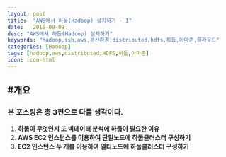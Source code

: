 ```yaml
---
layout: post
title:  "AWS에서 하둡(Hadoop) 설치하기 - 1"
date:   2019-09-09
desc: "AWS에서 하둡(Hadoop) 설치하기"
keywords: "hadoop,ssh,aws,분산환경,distributed,hdfs,하둡,아마존,클라우드"
categories: [Hadoop]
tags: [hadoop,aws,distributed,HDFS,하둡,아마존]
icon: icon-html
---
```


#개요
-----

### 본 포스팅은 총 3편으로 다룰 생각이다.
  1. **하둡이 무엇인지 또 빅데이터 분석에 하둡이 필요한 이유**
  2. **AWS EC2 인스턴스를 이용하여 단일노드에 하둡클러스터 구성하기**
  3. **EC2 인스턴스 두 개를 이용하여 멀티노드에 하둡클러스터 구성하기**
